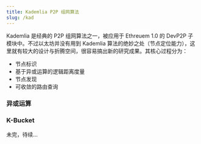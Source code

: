 ```yaml
---
title: Kademlia P2P 组网算法
slug: /kad
---
```


Kademlia 是经典的 P2P 组网算法之一，被应用于 Ethreuem 1.0 的 DevP2P 子模块中。不过以太坊并没有用到 Kademlia 算法的绝妙之处（节点定位能力），这里就有较大的设计与折腾空间，很容易搞出新的研究成果。其核心过程分为：

- 节点标识
- 基于异或运算的逻辑距离度量
- 节点发现
- 可收敛的路由查询

### 异或运算


### K-Bucket
未完，待续...





